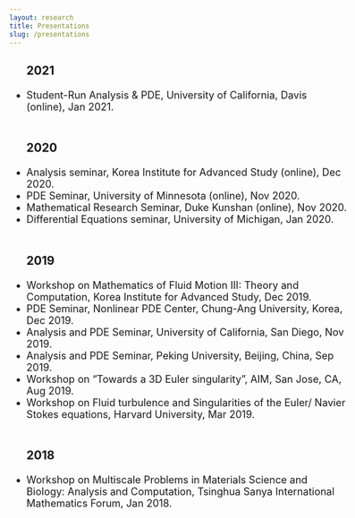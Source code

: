 ```yaml
---
layout: research
title: Presentations
slug: /presentations
---
```




<div id="header" style="width: 120%;">
    <div id="centered" style="margin: 0 auto; width:110%;"></div>

<font size="+1">

<ul>

   <h3> 2021 </h3>
    <li> Student-Run Analysis & PDE, University of California, Davis (online), Jan 2021. </li>

   <br />

 <h3>2020 </h3>

  <li>  Analysis seminar,  Korea Institute for Advanced Study (online), Dec 2020. </li>
   <li>  PDE Seminar, University of Minnesota (online), Nov 2020. </li> 
   <li> Mathematical Research Seminar, Duke Kunshan (online), Nov 2020.  </li>
  <li> Differential Equations seminar, University of Michigan, Jan 2020.  </li>

 <br />
 
  <h3> 2019 </h3>

  <li>  Workshop on Mathematics of Fluid Motion III: Theory and Computation, Korea Institute for Advanced Study, Dec 2019. </li>

 <li>  PDE Seminar, Nonlinear PDE Center, Chung-Ang University, Korea, Dec 2019. </li> 
   
   <li>Analysis and PDE Seminar, University of California, San Diego, Nov 2019. </li>

  <li>Analysis and PDE Seminar, Peking University, Beijing, China, Sep 2019. </li>

<li> Workshop on “Towards a 3D Euler singularity”, AIM, San Jose, CA, Aug 2019. </li>

 <li> Workshop on Fluid turbulence and Singularities of the Euler/ Navier Stokes equations,
Harvard University, Mar 2019. </li>
 <br />

   <h3> 2018 </h3>
  <li> Workshop on Multiscale Problems in Materials Science and Biology: Analysis and Computation, Tsinghua Sanya International Mathematics Forum, Jan 2018.
  	</li>



</ul>

</font>

</div>





<br />
